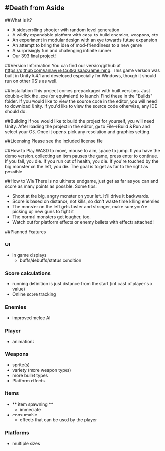 #Death from Aside
----------------


##What is it?

- A sidescrolling shooter with random level generation
- A wildly expandable platform with easy-to-build enemies, weapons, etc
- An experiment in modular design with an eye towards future expansion
- An attempt to bring the idea of mod-friendliness to a new genre
- A surprisingly fun and challenging infinite runner
- Our 393 final project!

##Version Information
You can find our version/github at https://github.com/ianlav/EECS393IsaacGameThing. 
This game version was built in Unity 5.4.1 and developed especially for Windows, though it
should run on other OS's as well.

##Installation
This project comes prepackaged with built versions. Just double-click the .exe (or equivalent) to launch!
Find these in the "Builds" folder. If you would like to view the source code in the editor, you 
will need to download Unity. If you'd like to view the source code otherwise, any IDE should do.

##Building
If you would like to build the project for yourself, you will need Unity. After loading the
project in the editor, go to File->Build & Run and select your OS. Once it opens, pick any
resolution and graphics setting. 

##Licensing
Please see the included license file

##How to Play
WASD to move, mouse to aim, space to jump. If you have the demo version, collecting an item 
pauses the game, press enter to continue. If you fall, you die. If you run out of health, you
die. If you're touched by the big monster on the left, you die. The goal is to get as far to
the right as possible.

##How to Win
There is no ultimate endgame, just get as far as you can and score as many points as possible.
Some tips:

- Shoot at the big, angry monster on your left. It'll drive it backwards.
- Score is based on distance, not kills, so don't waste time killing enemies
- The monster on the left gets faster and stronger, make sure you're picking up new guns to fight it
- The normal monsters get tougher, too.
- Watch out for platform effects or enemy bullets with effects attached!


##Planned Features

### UI
- in game displays
  - buffs/debuffs/status condition

### Score calculations
- running definition is just distance from the start (int cast of player's x value)
- Online score tracking

### Enemies
- improved melee AI

### Player
- animations

### Weapons
- sprite(s)
- variety (more weapon types)
- more bullet types
- Platform effects

### Items
- ** item spawning **
  - immediate
- consumable
  - effects that can be used by the player

### Platforms
- multiple sizes